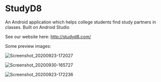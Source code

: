 # StudyD8 
An Android application which helps college students find study partners in classes. Built on Android Studio

See our website here: http://studyd8.com/

Some preview images:

![Screenshot_20200923-172027](https://user-images.githubusercontent.com/53447905/94087034-8c256d80-fdc1-11ea-9cea-5e854502fb21.png)


![Screenshot_20200930-165727](https://user-images.githubusercontent.com/53447905/94751801-4a0aa780-033e-11eb-829b-5aae891ef70a.png)


![Screenshot_20200923-172236](https://user-images.githubusercontent.com/53447905/94087156-e9b9ba00-fdc1-11ea-8360-6179645399d3.png)
